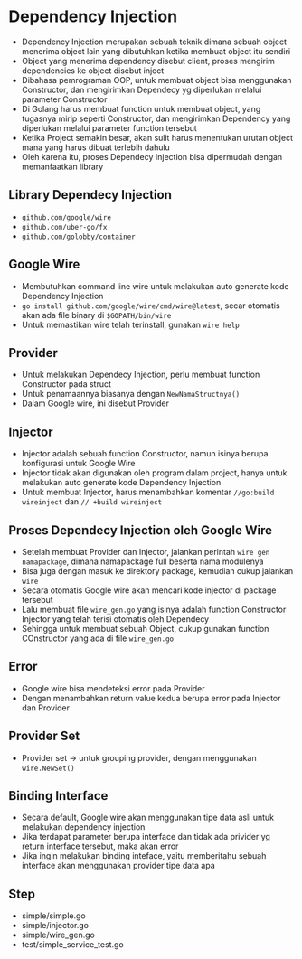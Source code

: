 # Dependency Injection
- Dependency Injection merupakan sebuah teknik dimana sebuah object menerima object lain yang dibutuhkan ketika membuat object itu sendiri
- Object yang menerima dependency disebut client, proses mengirim dependencies ke object disebut inject
- Dibahasa pemrograman OOP, untuk membuat object bisa menggunakan Constructor, dan mengirimkan Dependecy yg diperlukan melalui parameter Constructor
- Di Golang harus membuat function untuk membuat object, yang tugasnya mirip seperti Constructor, dan mengirimkan Dependency yang diperlukan melalui parameter function tersebut
- Ketika Project semakin besar, akan sulit harus menentukan urutan object mana yang harus dibuat terlebih dahulu
- Oleh karena itu, proses Dependecy Injection bisa dipermudah dengan memanfaatkan library

## Library Dependecy Injection
- `github.com/google/wire`
- `github.com/uber-go/fx`
- `github.com/golobby/container`

## Google Wire
- Membutuhkan command line wire untuk melakukan auto generate kode Dependency Injection
- `go install github.com/google/wire/cmd/wire@latest`, secar otomatis akan ada file binary di `$GOPATH/bin/wire`
- Untuk memastikan wire telah terinstall, gunakan `wire help`

## Provider
- Untuk melakukan Dependecy Injection, perlu membuat function Constructor pada struct
- Untuk penamaannya biasanya dengan `NewNamaStructnya()`
- Dalam Google wire, ini disebut Provider

## Injector
- Injector adalah sebuah function Constructor, namun isinya berupa konfigurasi untuk Google Wire
- Injector tidak akan digunakan oleh program dalam project, hanya untuk melakukan auto generate kode Dependency Injection
- Untuk membuat Injector, harus menambahkan komentar `//go:build wireinject` dan `// +build wireinject`

## Proses Dependecy Injection oleh Google Wire
- Setelah membuat Provider dan Injector, jalankan perintah `wire gen namapackage`, dimana namapackage full beserta nama modulenya
- Bisa juga dengan masuk ke direktory package, kemudian cukup jalankan `wire`
- Secara otomatis Google wire akan mencari kode injector di package tersebut
- Lalu membuat file `wire_gen.go` yang isinya adalah function Constructor Injector yang telah terisi otomatis oleh Dependecy
- Sehingga untuk membuat sebuah Object, cukup gunakan function COnstructor yang ada di file `wire_gen.go`

## Error
- Google wire bisa mendeteksi error pada Provider
- Dengan menambahkan return value kedua berupa error pada Injector dan Provider

## Provider Set
- Provider set -> untuk grouping provider, dengan menggunakan `wire.NewSet()`

## Binding Interface
- Secara default, Google wire akan menggunakan tipe data asli untuk melakukan dependency injection
- Jika terdapat parameter berupa interface dan tidak ada privider yg return interface tersebut, maka akan error
- Jika ingin melakukan binding inteface, yaitu memberitahu sebuah interface akan menggunakan provider tipe data apa

## Step
- simple/simple.go
- simple/injector.go
- simple/wire_gen.go
- test/simple_service_test.go
